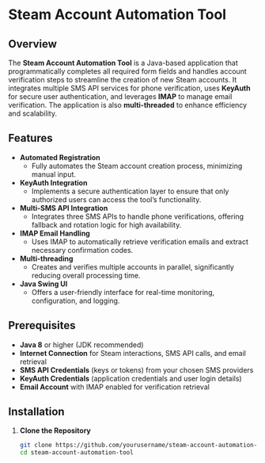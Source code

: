 # Steam Account Automation Tool

## Overview
The **Steam Account Automation Tool** is a Java-based application that programmatically completes all required form fields and handles account verification steps to streamline the creation of new Steam accounts. It integrates multiple SMS API services for phone verification, uses **KeyAuth** for secure user authentication, and leverages **IMAP** to manage email verification. The application is also **multi-threaded** to enhance efficiency and scalability.

## Features
- **Automated Registration**  
  - Fully automates the Steam account creation process, minimizing manual input.
- **KeyAuth Integration**  
  - Implements a secure authentication layer to ensure that only authorized users can access the tool’s functionality.
- **Multi-SMS API Integration**  
  - Integrates three SMS APIs to handle phone verifications, offering fallback and rotation logic for high availability.
- **IMAP Email Handling**  
  - Uses IMAP to automatically retrieve verification emails and extract necessary confirmation codes.
- **Multi-threading**  
  - Creates and verifies multiple accounts in parallel, significantly reducing overall processing time.
- **Java Swing UI**  
  - Offers a user-friendly interface for real-time monitoring, configuration, and logging.

## Prerequisites
- **Java 8** or higher (JDK recommended)
- **Internet Connection** for Steam interactions, SMS API calls, and email retrieval
- **SMS API Credentials** (keys or tokens) from your chosen SMS providers
- **KeyAuth Credentials** (application credentials and user login details)
- **Email Account** with IMAP enabled for verification retrieval

## Installation

1. **Clone the Repository**
   ```bash
   git clone https://github.com/yourusername/steam-account-automation-tool.git
   cd steam-account-automation-tool
